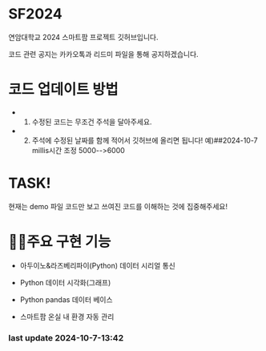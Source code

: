 # SF2024
연암대학교 2024 스마트팜 프로젝트 깃허브입니다.


코드 관련 공지는 카카오톡과 리드미 파일을 통해 공지하겠습니다.


# 코드 업데이트 방법


* 1. 수정된 코드는 무조건 주석을 달아주세요.


* 2. 주석에 수정된 날짜를 함께 적어서 깃허브에 올리면 됩니다! 예)##2024-10-7 millis시간 조정 5000-->6000


# TASK!


현재는 demo 파일 코드만 보고 쓰여진 코드를 이해하는 것에 집중해주세요!


# 🧑‍💻주요 구현 기능


* 아두이노&라즈베리파이(Python) 데이터 시리얼 통신


* Python 데이터 시각화(그래프)


* Python pandas 데이터 베이스


* 스마트팜 온실 내 환경 자동 관리


### last update 2024-10-7-13:42


